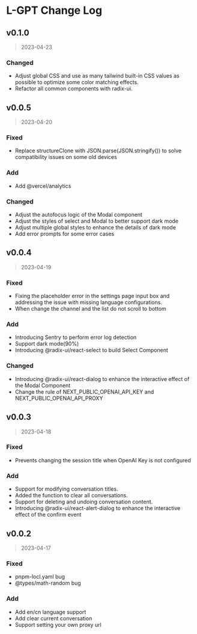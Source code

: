 # L-GPT Change Log

## v0.1.0

> 2023-04-23

### Changed

- Adjust global CSS and use as many tailwind built-in CSS values as possible to optimize some color matching effects.
- Refactor all common components with radix-ui.

## v0.0.5

> 2023-04-20

### Fixed

- Replace structureClone with JSON.parse(JSON.stringify()) to solve compatibility issues on some old devices

### Add

- Add @vercel/analytics

### Changed

- Adjust the autofocus logic of the Modal component
- Adjust the styles of select and Modal to better support dark mode
- Adjust multiple global styles to enhance the details of dark mode
- Add error prompts for some error cases

## v0.0.4

> 2023-04-19

### Fixed

- Fixing the placeholder error in the settings page input box and addressing the issue with missing language configurations.
- When change the channel and the list do not scroll to bottom

### Add

- Introducing Sentry to perform error log detection
- Support dark mode(90%)
- Introducing @radix-ui/react-select to build Select Component

### Changed

- Introducing @radix-ui/react-dialog to enhance the interactive effect of the Modal Component
- Change the rule of NEXT_PUBLIC_OPENAI_API_KEY and NEXT_PUBLIC_OPENAI_API_PROXY

## v0.0.3

> 2023-04-18

### Fixed

- Prevents changing the session title when OpenAI Key is not configured

### Add

- Support for modifying conversation titles.
- Added the function to clear all conversations.
- Support for deleting and undoing conversation content.
- Introducing @radix-ui/react-alert-dialog to enhance the interactive effect of the confirm event

## v0.0.2

> 2023-04-17

### Fixed

- pnpm-locl.yaml bug
- @types/math-random bug

### Add

- Add en/cn language support
- Add clear current conversation
- Support setting your own proxy url
